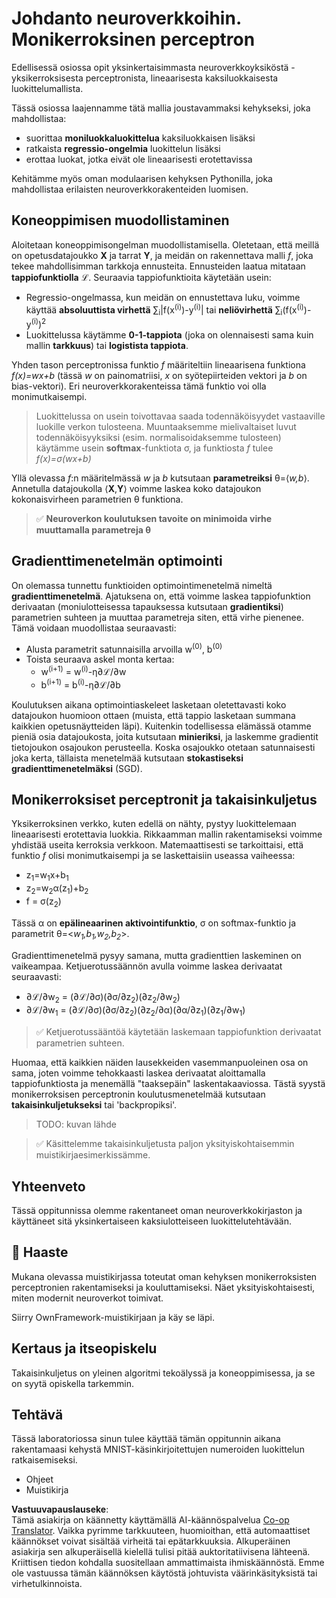 <!--
CO_OP_TRANSLATOR_METADATA:
{
  "original_hash": "df98b2c59f87d8543135301e87969f70",
  "translation_date": "2025-05-20T02:22:02+00:00",
  "source_file": "15-rag-and-vector-databases/data/own_framework.md",
  "language_code": "fi"
}
-->
# Johdanto neuroverkkoihin. Monikerroksinen perceptron

Edellisessä osiossa opit yksinkertaisimmasta neuroverkkoyksiköstä - yksikerroksisesta perceptronista, lineaarisesta kaksiluokkaisesta luokittelumallista.

Tässä osiossa laajennamme tätä mallia joustavammaksi kehykseksi, joka mahdollistaa:

* suorittaa **moniluokkaluokittelua** kaksiluokkaisen lisäksi
* ratkaista **regressio-ongelmia** luokittelun lisäksi
* erottaa luokat, jotka eivät ole lineaarisesti erotettavissa

Kehitämme myös oman modulaarisen kehyksen Pythonilla, joka mahdollistaa erilaisten neuroverkkorakenteiden luomisen.

## Koneoppimisen muodollistaminen

Aloitetaan koneoppimisongelman muodollistamisella. Oletetaan, että meillä on opetusdatajoukko **X** ja tarrat **Y**, ja meidän on rakennettava malli *f*, joka tekee mahdollisimman tarkkoja ennusteita. Ennusteiden laatua mitataan **tappiofunktiolla** ℒ. Seuraavia tappiofunktioita käytetään usein:

* Regressio-ongelmassa, kun meidän on ennustettava luku, voimme käyttää **absoluuttista virhettä** ∑<sub>i</sub>|f(x<sup>(i)</sup>)-y<sup>(i)</sup>| tai **neliövirhettä** ∑<sub>i</sub>(f(x<sup>(i)</sup>)-y<sup>(i)</sup>)<sup>2</sup>
* Luokittelussa käytämme **0-1-tappiota** (joka on olennaisesti sama kuin mallin **tarkkuus**) tai **logistista tappiota**.

Yhden tason perceptronissa funktio *f* määriteltiin lineaarisena funktiona *f(x)=wx+b* (tässä *w* on painomatriisi, *x* on syötepiirteiden vektori ja *b* on bias-vektori). Eri neuroverkkorakenteissa tämä funktio voi olla monimutkaisempi.

> Luokittelussa on usein toivottavaa saada todennäköisyydet vastaaville luokille verkon tulosteena. Muuntaaksemme mielivaltaiset luvut todennäköisyyksiksi (esim. normalisoidaksemme tulosteen) käytämme usein **softmax**-funktiota σ, ja funktiosta *f* tulee *f(x)=σ(wx+b)*

Yllä olevassa *f*:n määritelmässä *w* ja *b* kutsutaan **parametreiksi** θ=⟨*w,b*⟩. Annetulla datajoukolla ⟨**X**,**Y**⟩ voimme laskea koko datajoukon kokonaisvirheen parametrien θ funktiona.

> ✅ **Neuroverkon koulutuksen tavoite on minimoida virhe muuttamalla parametreja θ**

## Gradienttimenetelmän optimointi

On olemassa tunnettu funktioiden optimointimenetelmä nimeltä **gradienttimenetelmä**. Ajatuksena on, että voimme laskea tappiofunktion derivaatan (moniulotteisessa tapauksessa kutsutaan **gradientiksi**) parametrien suhteen ja muuttaa parametreja siten, että virhe pienenee. Tämä voidaan muodollistaa seuraavasti:

* Alusta parametrit satunnaisilla arvoilla w<sup>(0)</sup>, b<sup>(0)</sup>
* Toista seuraava askel monta kertaa:
    - w<sup>(i+1)</sup> = w<sup>(i)</sup>-η∂ℒ/∂w
    - b<sup>(i+1)</sup> = b<sup>(i)</sup>-η∂ℒ/∂b

Koulutuksen aikana optimointiaskeleet lasketaan oletettavasti koko datajoukon huomioon ottaen (muista, että tappio lasketaan summana kaikkien opetusnäytteiden läpi). Kuitenkin todellisessa elämässä otamme pieniä osia datajoukosta, joita kutsutaan **minieriksi**, ja laskemme gradientit tietojoukon osajoukon perusteella. Koska osajoukko otetaan satunnaisesti joka kerta, tällaista menetelmää kutsutaan **stokastiseksi gradienttimenetelmäksi** (SGD).

## Monikerroksiset perceptronit ja takaisinkuljetus

Yksikerroksinen verkko, kuten edellä on nähty, pystyy luokittelemaan lineaarisesti erotettavia luokkia. Rikkaamman mallin rakentamiseksi voimme yhdistää useita kerroksia verkkoon. Matemaattisesti se tarkoittaisi, että funktio *f* olisi monimutkaisempi ja se laskettaisiin useassa vaiheessa:
* z<sub>1</sub>=w<sub>1</sub>x+b<sub>1</sub>
* z<sub>2</sub>=w<sub>2</sub>α(z<sub>1</sub>)+b<sub>2</sub>
* f = σ(z<sub>2</sub>)

Tässä α on **epälineaarinen aktivointifunktio**, σ on softmax-funktio ja parametrit θ=<*w<sub>1</sub>,b<sub>1</sub>,w<sub>2</sub>,b<sub>2</sub>*>.

Gradienttimenetelmä pysyy samana, mutta gradienttien laskeminen on vaikeampaa. Ketjuerotussäännön avulla voimme laskea derivaatat seuraavasti:

* ∂ℒ/∂w<sub>2</sub> = (∂ℒ/∂σ)(∂σ/∂z<sub>2</sub>)(∂z<sub>2</sub>/∂w<sub>2</sub>)
* ∂ℒ/∂w<sub>1</sub> = (∂ℒ/∂σ)(∂σ/∂z<sub>2</sub>)(∂z<sub>2</sub>/∂α)(∂α/∂z<sub>1</sub>)(∂z<sub>1</sub>/∂w<sub>1</sub>)

> ✅ Ketjuerotussääntöä käytetään laskemaan tappiofunktion derivaatat parametrien suhteen.

Huomaa, että kaikkien näiden lausekkeiden vasemmanpuoleinen osa on sama, joten voimme tehokkaasti laskea derivaatat aloittamalla tappiofunktiosta ja menemällä "taaksepäin" laskentakaaviossa. Tästä syystä monikerroksisen perceptronin koulutusmenetelmää kutsutaan **takaisinkuljetukseksi** tai 'backpropiksi'.

> TODO: kuvan lähde

> ✅ Käsittelemme takaisinkuljetusta paljon yksityiskohtaisemmin muistikirjaesimerkissämme.

## Yhteenveto

Tässä oppitunnissa olemme rakentaneet oman neuroverkkokirjaston ja käyttäneet sitä yksinkertaiseen kaksiulotteiseen luokittelutehtävään.

## 🚀 Haaste

Mukana olevassa muistikirjassa toteutat oman kehyksen monikerroksisten perceptronien rakentamiseksi ja kouluttamiseksi. Näet yksityiskohtaisesti, miten modernit neuroverkot toimivat.

Siirry OwnFramework-muistikirjaan ja käy se läpi.

## Kertaus ja itseopiskelu

Takaisinkuljetus on yleinen algoritmi tekoälyssä ja koneoppimisessa, ja se on syytä opiskella tarkemmin.

## Tehtävä

Tässä laboratoriossa sinun tulee käyttää tämän oppitunnin aikana rakentamaasi kehystä MNIST-käsinkirjoitettujen numeroiden luokittelun ratkaisemiseksi.

* Ohjeet
* Muistikirja

**Vastuuvapauslauseke**:  
Tämä asiakirja on käännetty käyttämällä AI-käännöspalvelua [Co-op Translator](https://github.com/Azure/co-op-translator). Vaikka pyrimme tarkkuuteen, huomioithan, että automaattiset käännökset voivat sisältää virheitä tai epätarkkuuksia. Alkuperäinen asiakirja sen alkuperäisellä kielellä tulisi pitää auktoritatiivisena lähteenä. Kriittisen tiedon kohdalla suositellaan ammattimaista ihmiskäännöstä. Emme ole vastuussa tämän käännöksen käytöstä johtuvista väärinkäsityksistä tai virhetulkinnoista.